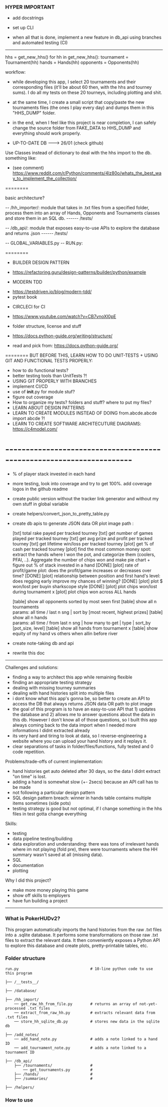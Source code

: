 ### HYPER IMPORTANT #####







* add docstrings
    
* set up CLI

* when all that is done, implement a new feature in db_api 
using branches and automated testing (CI)

---------










hhs = get_new_hhs()
for hh in get_new_hhs():
    tournament = Tournament(hh)
    hands = Hands(hh)
    opponents = Opponents(hh)


workflow:


* while developing this app, I select 20 tournaments and 
their corresponding files (it'll be about 60 then, with the hhs and tourney sums).
I do all my tests on these 20 tourneys, including plotting and shit. 

* at the same time, I create a small script that copy/paste the new tournaments files 
(the ones I play every day) and dumps them in this "HHS_DUMP" folder. 

* in the end, when I feel like this project is near completion, I can safely change
the source folder from FAKE_DATA to HHS_DUMP and everything should work properly. 

* UP-TO-DATE DB  --->  26/01 (check github)

Use Classes instead of dictionary to deal with the hhs import to the db. something like:
* (see comment) https://www.reddit.com/r/Python/comments/4lz80o/whats_the_best_way_to_implement_the_collection/


========

basic architecture?

-- /hh_importer/: module that takes in .txt files from a specified folder, process them into
an array of Hands, Opponents and Tournaments classes and store them in an SQL db. 
------ /tests/

-- /db_api/: module that exposes easy-to-use APIs to explore the database and returns .json
------ /tests/

-- GLOBAL_VARIABLES.py
-- RUN.py: 

========

+ BUILDER DESIGN PATTERN
* https://refactoring.guru/design-patterns/builder/python/example

+ MODERN TDD
* https://testdriven.io/blog/modern-tdd/
* pytest book

+ CIRCLECI for CI
* https://www.youtube.com/watch?v=CB7vnoXI0pE

+ folder structure, license and stuff
* https://docs.python-guide.org/writing/structure/

+ read and pick from: https://docs.python-guide.org/

========
BUT BEFORE THIS, LEARN HOW TO DO UNIT-TESTS + USING GIT AND FUNCTIONAL TESTS PROPERLY:
- how to do functional tests?
- better testing tools than UnitTests ?!
- USING GIT PROPERLY WITH BRANCHES 
- implement CI/CD
- use of __init__.py for module stuf?
- figure out coverage
- How to organize my tests? folders and stuff? where to put my files?
- LEARN ABOUT DESIGN PATTERNS 
- LEARN TO CREATE MODULES INSTEAD OF DOING from.abcde.abcde import abcde ?!
- LEARN TO CREATE SOFTWARE ARCHITECUTURE DIAGRAMS: https://c4model.com/


# ---------------------------------------------------------------------

* % of player stack invested in each hand
    
* more testing, look into coverage and try to get 100%. 
  add coverage logos in the github readme

* create public version without the tracker link generator and 
  without my own stuff in global variable

* create helpers/convert_json_to_pretty_table.py 
 
* create db apis to generate JSON data OR plot image path :

    [txt] total rake payed per tracked tourney
    [txt] get number of games played per tracked tourney
    [txt] get avg prize and profit per tracked tourney
    [txt] get lifetime win/loss per tracked tourney
    [plot] get % of cash per tracked tourney
    [plot] find the most common money spot: extract the hands where I won the pot, and categorize them (coolers, PFAI, ..). 
           Aggregate the number of chips won and make pie chart + figure out % of stack invested in a hand
    [DONE] [plot] rate of profit/game plot: does the profit/game increases or decreases over time?
    [DONE] [plot] relationship between position and first hand's level: does regging early improve my chances of winning?
    [DONE] [plot] plot $ won/lost per buyin sharkscope style
    [DONE] [plot] plot chips won/lost during tournament x
    [plot] plot chips won across ALL hands

    [table] show all opponents sorted by most seen first 
    [table] show all n tournaments   
    params: all time / last n sng | sort by [most recent, highest prizes]
    [table] show all n hands   
    params: all time / from last n sng | how many to get | type | sort_by [pot_size, level]
    [table] show all hands from tournament x 
    [table] show equity of my hand vs others when allin before river

* create note-taking db and api
* rewrite this doc
_______


Challenges and solutions:
* finding a way to architect this app while remaining flexible
* finding an appropriate testing strategy
* dealing with missing tourney summaries
* dealing with hand histories split into multiple files
* i dont know what this app's gonna be, so better to create an API to access the DB that always returns JSON data OR path to plot image
* the goal of this program is to have an easy-to-use API that 1) updates the database and 2) allows me to answer questions about the data in this db. However I don't know all of those questions, so I built this app always coming back to the data import when I needed more informations I didnt extracted already
* its very hard and tiring to look at data, so I reverse-engineering a website where you can upload your hand history and it replays it.
* clear separations of tasks in folder/files/functions, fully tested and 0 code repetition. 


Problems/trade-offs of current implementation:
* hand histories get auto deleted after 30 days, so the data I didnt extract "on time" is lost.
* adding a hand is somewhat slow (+- 2secs) because an API call has to be made
* not following a particular design pattern
* SQL design pattern breach: winner in hands table contains multiple items sometimes (side pots)
* testing strategy is good but not optimal, if I change something in the hhs files in test gotta change everything


Skills:
* testing 
* data pipeline testing/building
* data exploration and understanding: there was tons of irrelevant hands where im not playing (fold pre), there were tournaments where the HH summary wasn't saved at all (missing data). 
* SQL
* documentation
* plotting


Why I did this project?
* make more money playing this game
* show off skills to employers
* have fun building a project 
_______

### What is PokerHUDv2?

This program automatically imports the hand histories from the raw .txt files into a .sqlite database. 
It performs some transformations on those raw .txt files to extract the relevant data. It then conveniently exposes a Python API to explore this database and create plots, pretty-printable tables, etc. 

### Folder structure


    run.py                                # 10-line python code to use this program
    
    ├── /__tests__/     
    
    ├── /database/     

    ├── /hh_import/                       
        ── get_raw_hh_from_file.py        # returns an array of not-yet-processed .txt files
        ── extract_from_raw_hh.py         # extracts relevant data from .txt files
        ── store_hh_sqlite_db.py          # stores new data in the sqlite db
        
    ├── /add_notes/                        
        ── add_hand_note.py               # adds a note linked to a hand ID
        ── add_tournament_note.py         # adds a note linked to a tournament ID
        
    ├── /db_api/                         
        ├── /tournaments/                 # 
            ── get_tournaments.py         # 
        ├── /hands/                       # 
        ├── /summaries/                   # 
        
    ├── /helpers/                         


### How to use


